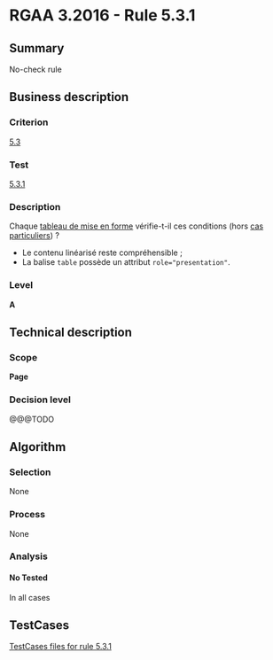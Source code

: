 # RGAA 3.2016 - Rule 5.3.1

## Summary
No-check rule


## Business description

### Criterion
[5.3](http://references.modernisation.gouv.fr/rgaa-accessibilite/criteres.html#crit-5-3)

### Test
[5.3.1](http://references.modernisation.gouv.fr/rgaa-accessibilite/criteres.html#test-5-3-1)

### Description
<div lang="fr">Chaque <a href="http://references.modernisation.gouv.fr/rgaa-accessibilite/glossaire.html#tableau-de-mise-en-forme">tableau de mise en forme</a> v&#xE9;rifie-t-il ces conditions (hors <a href="http://references.modernisation.gouv.fr/rgaa-accessibilite/cas-particuliers.html#cp-5-3" title="Cas particuliers pour le crit&#xE8;re 5.3">cas particuliers</a>)&nbsp;? <ul><li>Le contenu lin&#xE9;aris&#xE9; reste compr&#xE9;hensible&nbsp;;</li> <li>La balise <code lang="en">table</code> poss&#xE8;de un attribut <code lang="en">role="presentation"</code>.</li> </ul></div>

### Level
**A**


## Technical description

### Scope
**Page**

### Decision level
@@@TODO


## Algorithm

### Selection
None

### Process
None

### Analysis

#### No Tested
In all cases


##  TestCases

[TestCases files for rule 5.3.1](https://github.com/Asqatasun/Asqatasun/tree/develop/rules/rules-rgaa3.2016/src/test/resources/testcases/rgaa32016/Rgaa32016Rule050301/)


